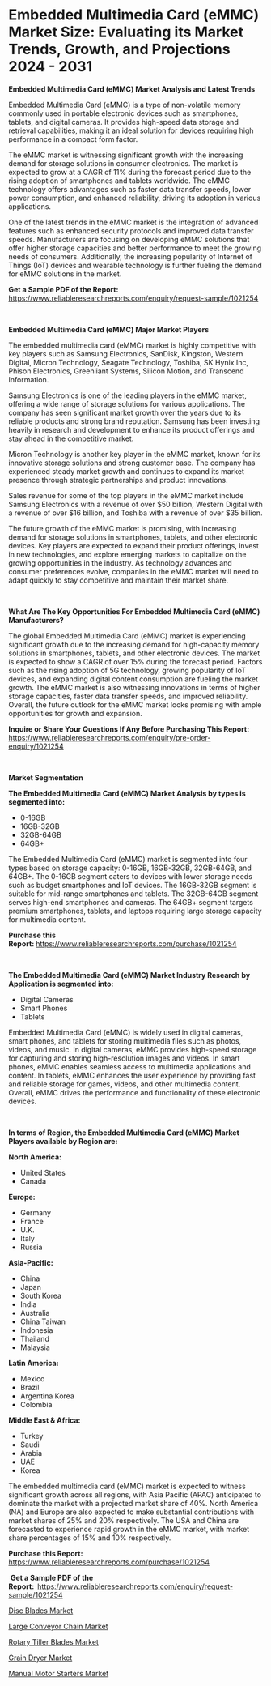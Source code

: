 <p><h1>Embedded Multimedia Card (eMMC) Market Size: Evaluating its Market Trends, Growth, and Projections 2024 - 2031</h1></p><p><strong>Embedded Multimedia Card (eMMC) Market Analysis and Latest Trends</strong></p>
<p><p>Embedded Multimedia Card (eMMC) is a type of non-volatile memory commonly used in portable electronic devices such as smartphones, tablets, and digital cameras. It provides high-speed data storage and retrieval capabilities, making it an ideal solution for devices requiring high performance in a compact form factor.</p><p>The eMMC market is witnessing significant growth with the increasing demand for storage solutions in consumer electronics. The market is expected to grow at a CAGR of 11% during the forecast period due to the rising adoption of smartphones and tablets worldwide. The eMMC technology offers advantages such as faster data transfer speeds, lower power consumption, and enhanced reliability, driving its adoption in various applications.</p><p>One of the latest trends in the eMMC market is the integration of advanced features such as enhanced security protocols and improved data transfer speeds. Manufacturers are focusing on developing eMMC solutions that offer higher storage capacities and better performance to meet the growing needs of consumers. Additionally, the increasing popularity of Internet of Things (IoT) devices and wearable technology is further fueling the demand for eMMC solutions in the market.</p></p>
<p><strong>Get a Sample PDF of the Report:&nbsp;</strong> <a href="https://www.reliableresearchreports.com/enquiry/request-sample/1021254">https://www.reliableresearchreports.com/enquiry/request-sample/1021254</a></p>
<p>&nbsp;</p>
<p><strong>Embedded Multimedia Card (eMMC) Major Market Players</strong></p>
<p><p>The embedded multimedia card (eMMC) market is highly competitive with key players such as Samsung Electronics, SanDisk, Kingston, Western Digital, Micron Technology, Seagate Technology, Toshiba, SK Hynix Inc, Phison Electronics, Greenliant Systems, Silicon Motion, and Transcend Information.</p><p>Samsung Electronics is one of the leading players in the eMMC market, offering a wide range of storage solutions for various applications. The company has seen significant market growth over the years due to its reliable products and strong brand reputation. Samsung has been investing heavily in research and development to enhance its product offerings and stay ahead in the competitive market.</p><p>Micron Technology is another key player in the eMMC market, known for its innovative storage solutions and strong customer base. The company has experienced steady market growth and continues to expand its market presence through strategic partnerships and product innovations.</p><p>Sales revenue for some of the top players in the eMMC market include Samsung Electronics with a revenue of over $50 billion, Western Digital with a revenue of over $16 billion, and Toshiba with a revenue of over $35 billion.</p><p>The future growth of the eMMC market is promising, with increasing demand for storage solutions in smartphones, tablets, and other electronic devices. Key players are expected to expand their product offerings, invest in new technologies, and explore emerging markets to capitalize on the growing opportunities in the industry. As technology advances and consumer preferences evolve, companies in the eMMC market will need to adapt quickly to stay competitive and maintain their market share.</p></p>
<p>&nbsp;</p>
<p><strong>What Are The Key Opportunities For Embedded Multimedia Card (eMMC) Manufacturers?</strong></p>
<p><p>The global Embedded Multimedia Card (eMMC) market is experiencing significant growth due to the increasing demand for high-capacity memory solutions in smartphones, tablets, and other electronic devices. The market is expected to show a CAGR of over 15% during the forecast period. Factors such as the rising adoption of 5G technology, growing popularity of IoT devices, and expanding digital content consumption are fueling the market growth. The eMMC market is also witnessing innovations in terms of higher storage capacities, faster data transfer speeds, and improved reliability. Overall, the future outlook for the eMMC market looks promising with ample opportunities for growth and expansion.</p></p>
<p><strong>Inquire or Share Your Questions If Any Before Purchasing This Report:</strong> <a href="https://www.reliableresearchreports.com/enquiry/pre-order-enquiry/1021254">https://www.reliableresearchreports.com/enquiry/pre-order-enquiry/1021254</a></p>
<p>&nbsp;</p>
<p><strong>Market Segmentation</strong></p>
<p><strong>The Embedded Multimedia Card (eMMC) Market Analysis by types is segmented into:</strong></p>
<p><ul><li>0-16GB</li><li>16GB-32GB</li><li>32GB-64GB</li><li>64GB+</li></ul></p>
<p><p>The Embedded Multimedia Card (eMMC) market is segmented into four types based on storage capacity: 0-16GB, 16GB-32GB, 32GB-64GB, and 64GB+. The 0-16GB segment caters to devices with lower storage needs such as budget smartphones and IoT devices. The 16GB-32GB segment is suitable for mid-range smartphones and tablets. The 32GB-64GB segment serves high-end smartphones and cameras. The 64GB+ segment targets premium smartphones, tablets, and laptops requiring large storage capacity for multimedia content.</p></p>
<p><strong>Purchase this Report:&nbsp;</strong><a href="https://www.reliableresearchreports.com/purchase/1021254">https://www.reliableresearchreports.com/purchase/1021254</a></p>
<p>&nbsp;</p>
<p><strong>The Embedded Multimedia Card (eMMC) Market Industry Research by Application is segmented into:</strong></p>
<p><ul><li>Digital Cameras</li><li>Smart Phones</li><li>Tablets</li></ul></p>
<p><p>Embedded Multimedia Card (eMMC) is widely used in digital cameras, smart phones, and tablets for storing multimedia files such as photos, videos, and music. In digital cameras, eMMC provides high-speed storage for capturing and storing high-resolution images and videos. In smart phones, eMMC enables seamless access to multimedia applications and content. In tablets, eMMC enhances the user experience by providing fast and reliable storage for games, videos, and other multimedia content. Overall, eMMC drives the performance and functionality of these electronic devices.</p></p>
<p>&nbsp;</p>
<p><strong>In terms of Region, the Embedded Multimedia Card (eMMC) Market Players available by Region are:</strong></p>
<p>
    <p> <strong> North America: </strong>
        <ul>
            <li>United States</li>
            <li>Canada</li>
        </ul>
        </p> 
    <p> <strong> Europe: </strong>
        <ul>
            <li>Germany</li>
            <li>France</li>
            <li>U.K.</li>
            <li>Italy</li>
            <li>Russia</li>
        </ul>
        </p> 
    <p> <strong> Asia-Pacific: </strong>
        <ul>
            <li>China</li>
            <li>Japan</li>
            <li>South Korea</li>
            <li>India</li>
            <li>Australia</li>
            <li>China Taiwan</li>
            <li>Indonesia</li>
            <li>Thailand</li>
            <li>Malaysia</li>
        </ul>
        </p> 
    <p> <strong> Latin America: </strong>
        <ul>
            <li>Mexico</li>
            <li>Brazil</li>
            <li>Argentina Korea</li>
            <li>Colombia</li>
        </ul>
        </p> 
    <p> <strong> Middle East & Africa: </strong>
        <ul>
            <li>Turkey</li>
            <li>Saudi</li>
            <li>Arabia</li>
            <li>UAE</li>
            <li>Korea</li>
        </ul>
    </p>
    </p>
<p><p>The embedded multimedia card (eMMC) market is expected to witness significant growth across all regions, with Asia Pacific (APAC) anticipated to dominate the market with a projected market share of 40%. North America (NA) and Europe are also expected to make substantial contributions with market shares of 25% and 20% respectively. The USA and China are forecasted to experience rapid growth in the eMMC market, with market share percentages of 15% and 10% respectively.</p></p>
<p><strong>Purchase this Report: </strong><a href="https://www.reliableresearchreports.com/purchase/1021254">https://www.reliableresearchreports.com/purchase/1021254</a></p>
<p>&nbsp;<strong>Get a Sample PDF of the Report:&nbsp;&nbsp;</strong><a href="https://www.reliableresearchreports.com/enquiry/request-sample/1021254">https://www.reliableresearchreports.com/enquiry/request-sample/1021254</a></p>
<p><strong></strong></p>
<p><p><a href="https://medium.com/@rexjacobi344/disc-blades-market-the-key-to-successful-business-strategy-forecast-till-2031-0c408c45766e">Disc Blades Market</a></p><p><a href="https://medium.com/@rexjacobi344/large-conveyor-chain-market-competitive-analysis-market-trends-and-forecast-to-2031-f8453b8e1a18">Large Conveyor Chain Market</a></p><p><a href="https://medium.com/@rexjacobi344/rotary-tiller-blades-market-research-report-its-history-and-forecast-2024-to-2031-f686e150f005">Rotary Tiller Blades Market</a></p><p><a href="https://medium.com/@rexjacobi344/grain-dryer-market-exploring-market-share-market-trends-and-future-growth-4a54dc29c8b0">Grain Dryer Market</a></p><p><a href="https://medium.com/@rexjacobi344/manual-motor-starters-market-analysis-its-cagr-market-segmentation-and-global-industry-overview-3c3649298e86">Manual Motor Starters Market</a></p></p>